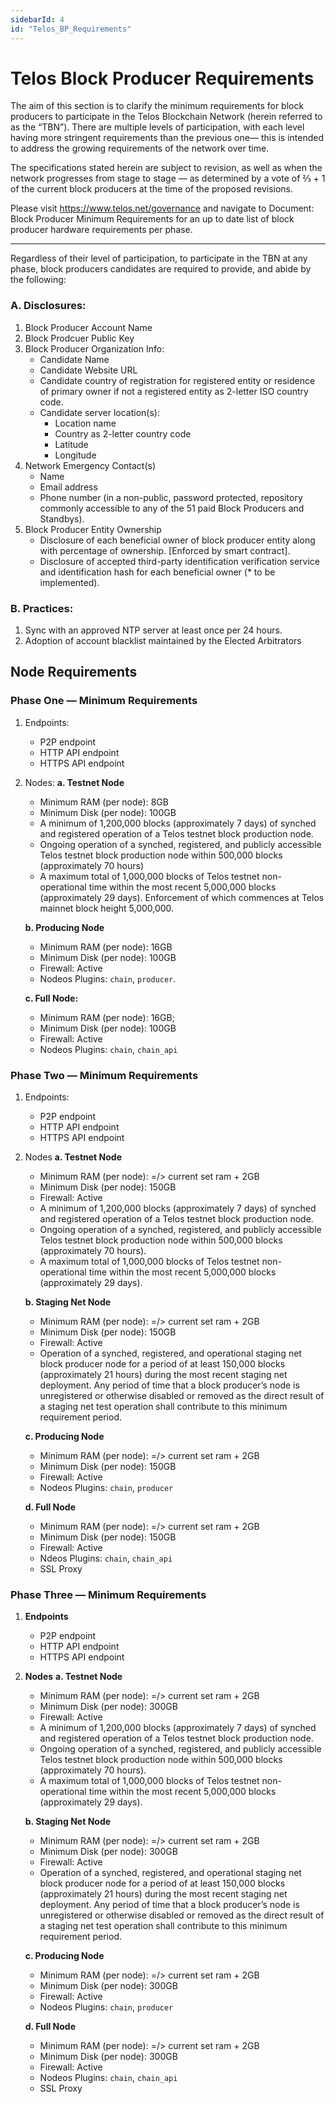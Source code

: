 ```yaml
---
sidebarId: 4
id: "Telos_BP_Requirements"
---
```


# Telos Block Producer Requirements

The aim of this section is to clarify the minimum requirements for block producers to participate in the Telos Blockchain Network (herein referred to as the “TBN”). There are multiple levels of participation, with each level having more stringent requirements than the previous one— this is intended to address the growing requirements of the network over time.

The specifications stated herein are subject to revision, as well as when the network progresses from stage to stage — as determined by a vote of ⅔ + 1 of the current block producers at the time of the proposed revisions.

Please visit https://www.telos.net/governance and navigate to Document: Block Producer Minimum Requirements for an up to date list of block producer hardware requirements per phase.

----                                          ------           

Regardless of their level of participation, to participate in the TBN at any phase, block producers candidates are required to provide, and abide by the following:

### A. Disclosures:

1. Block Producer Account Name
2. Block Prodcuer Public Key
3. Block Producer Organization Info: 
   - Candidate Name 
   - Candidate Website URL
   - Candidate country of registration for registered entity or residence of primary owner if not a registered entity as 2-letter ISO country code.
   - Candidate server location(s):
     - Location name
     - Country as 2-letter country code
     - Latitude
     - Longitude 
4.  Network Emergency Contact(s)
    - Name
    - Email address
    - Phone number (in a non-public, password protected, repository commonly accessible to any of the 51 paid Block Producers and Standbys).
5. Block Producer Entity Ownership
   - Disclosure of each beneficial owner of block producer entity along with percentage of ownership. [Enforced by smart contract].
   - Disclosure of accepted third-party identification verification service and identification hash for each beneficial owner (* to be implemented).

### B. Practices: 
1. Sync with an approved NTP server at least once per 24 hours.
2. Adoption of account blacklist maintained by the Elected Arbitrators

## Node Requirements
### Phase One — Minimum Requirements
1. Endpoints:
   - P2P endpoint
   - HTTP API endpoint
   - HTTPS API endpoint
2. Nodes:
    **a. Testnet Node**
    - Minimum RAM (per node): 8GB
    - Minimum Disk (per node): 100GB
    - A minimum of 1,200,000 blocks (approximately 7 days) of synched and registered operation of a Telos testnet block production node.
    - Ongoing operation of a synched, registered, and publicly accessible Telos testnet block production node within 500,000 blocks (approximately 70 hours)
    - A maximum total of 1,000,000 blocks of Telos testnet non-operational time within the most recent 5,000,000 blocks (approximately 29 days). Enforcement of which commences at Telos mainnet block height 5,000,000.
   
   **b. Producing Node**
   - Minimum RAM (per node): 16GB
   - Minimum Disk (per node): 100GB
   - Firewall: Active
   - Nodeos Plugins: `chain`, `producer`.
    
    **c. Full Node:**
    - Minimum RAM (per node): 16GB;
    - Minimum Disk (per node): 100GB
    - Firewall: Active
    - Nodeos Plugins: `chain`, `chain_api`


### Phase Two — Minimum Requirements
1. Endpoints:
   - P2P endpoint
   - HTTP API endpoint
   - HTTPS API endpoint
2. Nodes
    **a. Testnet Node**
    - Minimum RAM (per node): =/> current set ram + 2GB
    - Minimum Disk (per node): 150GB
    - Firewall: Active
    - A minimum of 1,200,000 blocks (approximately 7 days) of synched and registered operation of a Telos testnet block production node.
    - Ongoing operation of a synched, registered, and publicly accessible Telos testnet block production node within 500,000 blocks (approximately 70 hours).
    - A maximum total of 1,000,000 blocks of Telos testnet non-operational time within the most recent 5,000,000 blocks (approximately 29 days).
   
   **b. Staging Net Node**
   - Minimum RAM (per node): =/> current set ram + 2GB
   - Minimum Disk (per node): 150GB
   - Firewall: Active
   - Operation of a synched, registered, and operational staging net block producer node for a period of at least 150,000 blocks (approximately 21 hours) during the most recent staging net deployment. Any period of time that a block producer’s node is unregistered or otherwise disabled or removed as the direct result of a staging net test operation shall contribute to this minimum requirement period.
    
    **c. Producing Node**
    - Minimum RAM (per node): =/> current set ram + 2GB
    - Minimum Disk (per node): 150GB
    - Firewall: Active
    - Nodeos Plugins: `chain`, `producer`
    
    **d. Full Node**
    - Minimum RAM (per node): =/> current set ram + 2GB
    - Minimum Disk (per node): 150GB
    - Firewall: Active
    - Ndeos Plugins: `chain`, `chain_api`
    - SSL Proxy


### Phase Three — Minimum Requirements

1. **Endpoints**
   - P2P endpoint
   - HTTP API endpoint
   - HTTPS API endpoint
2. **Nodes**
    **a. Testnet Node**
    - Minimum RAM (per node): =/> current set ram + 2GB
    - Minimum Disk (per node): 300GB
    - Firewall: Active
    - A minimum of 1,200,000 blocks (approximately 7 days) of synched and registered operation of a Telos testnet block production node.
    - Ongoing operation of a synched, registered, and publicly accessible Telos testnet block production node within 500,000 blocks (approximately 70 hours).
    - A maximum total of 1,000,000 blocks of Telos testnet non-operational time within the most recent 5,000,000 blocks (approximately 29 days).
    
    **b. Staging Net Node**
    - Minimum RAM (per node): =/> current set ram + 2GB
    - Minimum Disk (per node): 300GB
    - Firewall: Active
    - Operation of a synched, registered, and operational staging net block producer node for a period of at least 150,000 blocks (approximately 21 hours) during the most recent staging net deployment. Any period of time that a block producer’s node is unregistered or otherwise disabled or removed as the direct result of a staging net test operation shall contribute to this minimum requirement period.
    
    **c. Producing Node**
    - Minimum RAM (per node): =/> current set ram + 2GB
    - Minimum Disk (per node): 300GB
    - Firewall: Active
    - Nodeos Plugins: `chain`, `producer`
    
    **d. Full Node**
    - Minimum RAM (per node): =/> current set ram + 2GB
    - Minimum Disk (per node): 300GB
    - Firewall: Active
    - Nodeos Plugins: `chain`, `chain_api`
    - SSL Proxy


